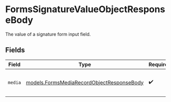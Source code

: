 # FormsSignatureValueObjectResponseBody

The value of a signature form input field.


## Fields

| Field                                                                                        | Type                                                                                         | Required                                                                                     | Description                                                                                  |
| -------------------------------------------------------------------------------------------- | -------------------------------------------------------------------------------------------- | -------------------------------------------------------------------------------------------- | -------------------------------------------------------------------------------------------- |
| `media`                                                                                      | [models.FormsMediaRecordObjectResponseBody](../models/formsmediarecordobjectresponsebody.md) | :heavy_check_mark:                                                                           | Forms media record object.                                                                   |